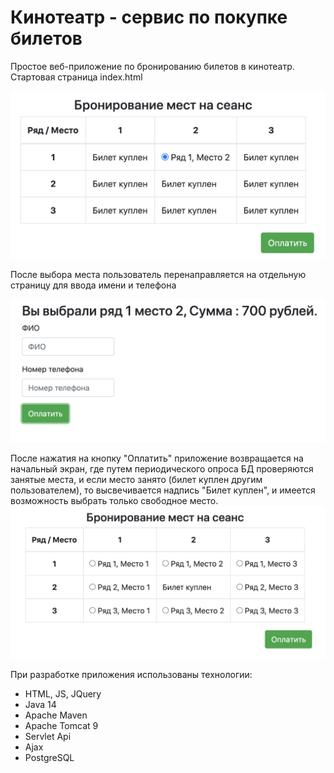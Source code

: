# Кинотеатр - сервис по покупке билетов
Простое веб-приложение по бронированию билетов в кинотеатр. 
Стартовая страница index.html

![Стартовая страница](screenshots/buying.png "Страница index.html")

После выбора места пользователь перенаправляется на отдельную страницу для
 ввода имени и телефона
 
 ![Стартовая страница](screenshots/buyer.png "Страница index.html")
 
 После нажатия на кнопку "Оплатить" приложение возвращается на начальный экран,
 где путем периодического опроса БД проверяются занятые места, и если место занято 
 (билет куплен другим пользователем), то высвечивается надпись "Билет куплен", и 
 имеется возможность выбрать только свободное место.
 ![Стартовая страница](screenshots/result.png "Страница index.html")
 
 При разработке приложения использованы технологии:
 * HTML, JS, JQuery
 * Java 14
 * Apache Maven
 * Apache Tomcat 9
 * Servlet Api
 * Ajax
 * PostgreSQL
 

 
 

